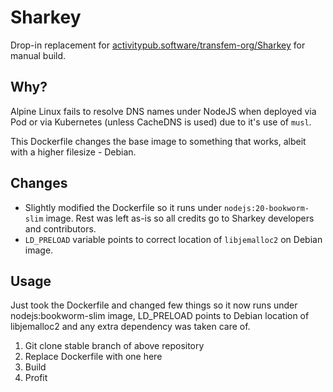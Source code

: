 # Sharkey

Drop-in replacement for [activitypub.software/transfem-org/Sharkey](https://activitypub.software/TransFem-org/Sharkey) for manual build.

## Why?

Alpine Linux fails to resolve DNS names under NodeJS when deployed via Pod or via Kubernetes (unless CacheDNS is used) due to it's use of `musl`.

This Dockerfile changes the base image to something that works, albeit with a higher filesize - Debian.

## Changes

- Slightly modified the Dockerfile so it runs under `nodejs:20-bookworm-slim` image. Rest was left as-is so all credits go to Sharkey developers and contributors.
- `LD_PRELOAD` variable points to correct location of `libjemalloc2` on Debian image.

## Usage

Just took the Dockerfile and changed few things so it now runs under nodejs:bookworm-slim image,
LD_PRELOAD points to Debian location of libjemalloc2 and any extra dependency was taken care of.

1. Git clone stable branch of above repository
2. Replace Dockerfile with one here
3. Build
4. Profit
